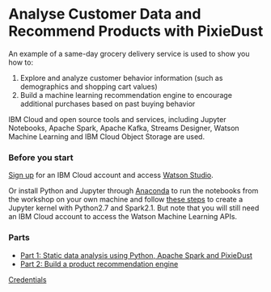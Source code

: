 # Analyse Customer Data and Recommend Products with PixieDust
 
An example of a same-day grocery delivery service is used to show you how to:

1. Explore and analyze customer behavior information (such as demographics and shopping cart values)
2. Build a machine learning recommendation engine to encourage additional purchases based on past buying behavior

IBM Cloud and open source tools and services, including Jupyter Notebooks, Apache Spark, Apache Kafka, Streams Designer, Watson Machine Learning and IBM Cloud Object Storage are used.

### Before you start

[Sign up](https://ibm.biz/BdZCKW) for an IBM Cloud account and access [Watson Studio](https://www.ibm.com/cloud/watson-studio).

Or install Python and Jupyter through [Anaconda](https://www.anaconda.com/) to run the notebooks from the workshop on your own machine and follow [these steps](https://ibm-watson-data-lab.github.io/pixiedust/install.html) to create a Jupyter kernel with Python2.7 and Spark2.1. But note that you will still need an IBM Cloud account to access the Watson Machine Learning APIs.

### Parts

* [Part 1: Static data analysis using Python, Apache Spark and PixieDust](part_1.md)
* [Part 2: Build a product recommendation engine](part_2.md)

[Credentials](https://github.com/ibm-watson-data-lab/localcart-at-think-conf/blob/master/README.md)
